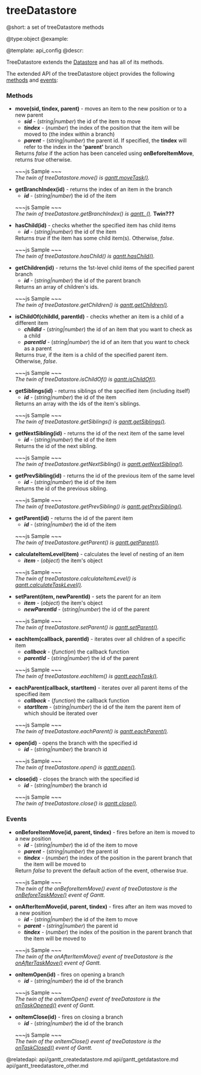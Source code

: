 treeDatastore
=============
@short: a set of treeDatastore methods
	

@type:object
@example:

@template:	api_config
@descr:

TreeDatastore extends the [Datastore](api/gantt_datastore_other.md) and has all of its methods.

The extended API of the treeDatastore object provides the following [methods](#methods) and [events](#events):

<h3 id="methods">Methods</h3>

<ul><li>
    	<b>move(sid, tindex, parent)</b> - moves an item to the new position or to a new parent
        <ul>
          	<li><b><i>sid</i></b> - (<i>string|number</i>) the id of the item to move</li>
          	<li><b><i>tindex</i></b> - (<i>number</i>) the index of the position that the item will be moved to (the index within a branch)</li>
          	<li><b><i>parent</i></b> - (<i>string|number</i>) the parent id. If specified, the <b>tindex</b> will refer to the index in the
<b>'parent'</b> branch</li>
        </ul>
        Returns <i>false</i> if the action has been canceled using <b>onBeforeItemMove</b>, returns <i>true</i> otherwise.
</li></ul>

<ul>
~~~js
Sample
~~~
<br>
 <i>The twin of treeDatastore.move() is <a href="api/gantt_movetask.md">gantt.moveTask()</a>.</i>
</ul>

<ul><li>
    	<b>getBranchIndex(id)</b> - returns the index of an item in the branch
        <ul>
          	<li><b><i>id</i></b> - (<i>string|number</i>) the id of the item</li>
        </ul>
      
</li></ul>

<ul>
~~~js
Sample
~~~
<br>
 <i>The twin of treeDatastore.getBranchIndex() is <a href="">gantt.   ()</a>.</i> <b>Twin???</b>
</ul>


<ul><li>
    	<b>hasChild(id)</b> - checks whether the specified item has child items
        <ul>
          	<li><b><i>id</i></b> - (<i>string|number</i>) the id of the item</li>
        </ul>
      Returns <i>true</i> if the item has some child item(s). Otherwise, <i>false</i>.

</li></ul>

<ul>
~~~js
Sample
~~~
<br>
 <i>The twin of treeDatastore.hasChild() is <a href="api/gantt_haschild.md">gantt.hasChild()</a>.</i>
</ul>

<ul><li>
    	<b>getChildren(id)</b> - returns the 1st-level child items of the specified parent branch
        <ul>
          	<li><b><i>id</i></b> - (<i>string|number</i>) the id of the parent branch</li>
        </ul>
      Returns an array of children's ids.
</li></ul>

<ul>
~~~js
Sample
~~~
<br>
 <i>The twin of treeDatastore.getChildren() is <a href="api/gantt_getchildren.md">gantt.getChildren()</a>.</i>
</ul>

<ul><li>
    	<b>isChildOf(childId, parentId)</b> - checks whether an item is a child of a different item
        <ul>
          	<li><b><i>childId</i></b> - (<i>string|number</i>) the id of an item that you want to check as a child</li>
          	<li><b><i>parentId</i></b> - (<i>string|number</i>) the id of an item that you want to check as a parent</li>
        </ul>
      Returns <i>true</i>, if the item is a child of the specified parent item. Otherwise, <i>false</i>.
</li></ul>

<ul>
~~~js
Sample
~~~
<br>
 <i>The twin of treeDatastore.isChildOf() is <a href="api/gantt_ischildof.md">gantt.isChildOf()</a>.</i>
</ul>

<ul><li>
    	<b>getSiblings(id)</b> - returns siblings of the specified item (including itself)
        <ul>
          	<li><b><i>id</i></b> - (<i>string|number</i>) the id of the item</li>
        </ul>
      Returns an array with the ids of the item's siblings.
</li></ul>

<ul>
~~~js
Sample
~~~
<br>
 <i>The twin of treeDatastore.getSiblings() is <a href="api/gantt_getsiblings.md">gantt.getSiblings()</a>.</i>
</ul>

<ul><li>
    	<b>getNextSibling(id)</b> - returns the id of the next item of the same level
        <ul>
          	<li><b><i>id</i></b> - (<i>string|number</i>) the id of the item</li>
        </ul>
      Returns the id of the next sibling.
</li></ul>

<ul>
~~~js
Sample
~~~
<br>
 <i>The twin of treeDatastore.getNextSibling() is <a href="api/gantt_getnextsibling.md">gantt.getNextSibling()</a>.</i>
</ul>

<ul><li>
    	<b>getPrevSibling(id)</b> - returns the id of the previous item of the same level
        <ul>
          	<li><b><i>id</i></b> - (<i>string|number</i>) the id of the item</li>
        </ul>
      Returns the id of the previous sibling.
</li></ul>

<ul>
~~~js
Sample
~~~
<br>
 <i>The twin of treeDatastore.getPrevSibling() is <a href="api/gantt_getprevsibling.md">gantt.getPrevSibling()</a>.</i>
</ul>

<ul><li>
    	<b>getParent(id)</b> -  returns the id of the parent item
        <ul>
          	<li><b><i>id</i></b> - (<i>string|number</i>) the id of the item</li>
        </ul>
</li></ul>

<ul>
~~~js
Sample
~~~
<br>
 <i>The twin of treeDatastore.getParent() is <a href="api/gantt_getparent.md">gantt.getParent()</a>.</i>
</ul>

<ul><li>
    	<b>calculateItemLevel(item)</b> -  calculates the level of nesting of an item
        <ul>
          	<li><b><i>item</i></b> - (<i>object</i>) the item's object</li>
        </ul>
</li></ul>

<ul>
~~~js
Sample
~~~
<br>
 <i>The twin of treeDatastore.calculateItemLevel() is <a href="api/gantt_calculatetasklevel.md">gantt.calculateTaskLevel()</a>.</i>
</ul>

<ul><li>
    	<b>setParent(item, newParentId)</b> -  sets the parent for an item
        <ul>
          	<li><b><i>item</i></b> - (<i>object</i>) the item's object</li>
          	<li><b><i>newParentId</i></b> - (<i>string|number</i>) the id of the parent</li>
        </ul>
</li></ul>

<ul>
~~~js
Sample
~~~
<br>
 <i>The twin of treeDatastore.setParent() is <a href="api/gantt_setparent.md">gantt.setParent()</a>.</i>
</ul>

<ul><li>
    	<b>eachItem(callback, parentId)</b> -  iterates over all children of a specific item
        <ul>
          	<li><b><i>callback</i></b> - (<i>function</i>) the callback function</li>
          	<li><b><i>parentId</i></b> - (<i>string|number</i>) the id of the parent</li>
        </ul>
</li></ul>

<ul>
~~~js
Sample
~~~
<br>
 <i>The twin of treeDatastore.eachItem() is <a href="api/gantt_eachtask.md">gantt.eachTask()</a>.</i>
</ul>

<ul><li>
    	<b>eachParent(callback, startItem)</b> -  iterates over all parent items of the specified item
        <ul>
          	<li><b><i>callback</i></b> - (<i>function</i>) the callback function</li>
          	<li><b><i>startItem</i></b> - (<i>string|number</i>) the id of the item the parent item of which should be iterated over</li>
        </ul>
</li></ul>

<ul>
~~~js
Sample
~~~
<br>
 <i>The twin of treeDatastore.eachParent() is <a href="api/gantt_eachparent.md">gantt.eachParent()</a>.</i>
</ul>

<ul><li>
    	<b>open(id)</b> -  opens the branch with the specified id
        <ul>
          	<li><b><i>id</i></b> - (<i>string|number</i>) the branch id</li>
        </ul>
</li></ul>

<ul>
~~~js
Sample
~~~
<br>
 <i>The twin of treeDatastore.open() is <a href="api/gantt_open.md">gantt.open()</a>.</i>
</ul>

<ul><li>
    	<b>close(id)</b> -  closes the branch with the specified id
        <ul>
          	<li><b><i>id</i></b> - (<i>string|number</i>) the branch id</li>
        </ul>
</li></ul>

<ul>
~~~js
Sample
~~~
<br>
 <i>The twin of treeDatastore.close() is <a href="api/gantt_close.md">gantt.close()</a>.</i>
</ul>

<h3 id="events">Events</h3>

<ul>
    <li>
    	<b>onBeforeItemMove(id, parent, tindex)</b> - fires before an item is moved to a new position
        <ul>
          	<li><b><i>id</i></b> - (<i>string|number</i>) the id of the item to move</li>
          	<li><b><i>parent</i></b> - (<i>string|number</i>) the parent id</li>
          	<li><b><i>tindex</i></b> - (<i>number</i>) the index of the position in the parent branch that the item will be moved to</li>
        </ul>
        Return <i>false</i> to prevent the default action of the event, otherwise <i>true</i>.
</li>
</ul>

<ul>
~~~js
Sample
~~~
<br>
 <i>The twin of the onBeforeItemMove() event of treeDatastore is the <a href="api/gantt_onbeforetaskmove_event.md">onBeforeTaskMove()</a> event of Gantt.</i>
</ul>

<ul>
    <li>
    	<b>onAfterItemMove(id, parent, tindex)</b> - fires after an item was moved to a new position
        <ul>
          	<li><b><i>id</i></b> - (<i>string|number</i>) the id of the item to move</li>
          	<li><b><i>parent</i></b> - (<i>string|number</i>) the parent id</li>
          	<li><b><i>tindex</i></b> - (<i>number</i>) the index of the position in the parent branch that the item will be moved to</li>
        </ul>
</li>
</ul>

<ul>
~~~js
Sample
~~~
<br>
 <i>The twin of the onAfterItemMove() event of treeDatastore is the <a href="api/gantt_onaftertaskmove_event.md">onAfterTaskMove()</a> event of Gantt.</i>
</ul>

<ul>
    <li>
    	<b>onItemOpen(id)</b> - fires on opening a branch
        <ul>
          	<li><b><i>id</i></b> - (<i>string|number</i>) the id of the branch</li>
        </ul>
</li>
</ul>

<ul>
~~~js
Sample
~~~
<br>
 <i>The twin of the onItemOpen() event of treeDatastore is the <a href="api/gantt_ontaskopened_event.md">onTaskOpened()</a> event of Gantt.</i>
</ul>

<ul>
    <li>
    	<b>onItemClose(id)</b> - fires on closing a branch
        <ul>
          	<li><b><i>id</i></b> - (<i>string|number</i>) the id of the branch</li>
        </ul>
</li>
</ul>

<ul>
~~~js
Sample
~~~
<br>
 <i>The twin of the onItemClose() event of treeDatastore is the <a href="api/gantt_ontaskclosed_event.md">onTaskClosed()</a> event of Gantt.</i>
</ul>


@relatedapi:
api/gantt_createdatastore.md
api/gantt_getdatastore.md
api/gantt_treedatastore_other.md